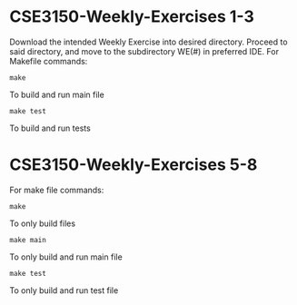 # CSE3150-Weekly-Exercises 1-3
Download the intended Weekly Exercise into desired directory.
Proceed to said directory, and move to the subdirectory WE(#) in preferred IDE.
For Makefile commands:

    make
To build and run main file

    make test
To build and run tests

# CSE3150-Weekly-Exercises 5-8
For make file commands:

    make
To only build files

    make main
To only build and run main file

    make test
To only build and run test file
